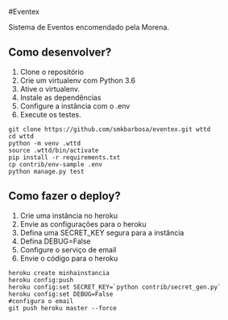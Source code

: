 #Eventex

Sistema de Eventos encomendado pela Morena.

## Como desenvolver?

1. Clone o repositório
2. Crie um virtualenv com Python 3.6
3. Ative o virtualenv.
4. Instale as dependências
5. Configure a instância com o .env
6. Execute os testes.

```console
git clone https://github.com/smkbarbosa/eventex.git wttd
cd wttd
python -m venv .wttd
source .wttd/bin/activate
pip install -r requirements.txt
cp contrib/env-sample .env
python manage.py test
```

## Como fazer o deploy?

1. Crie uma instância no heroku
2. Envie as configurações para o heroku
3. Defina uma SECRET_KEY segura para a instância
4. Defina DEBUG=False
5. Configure o serviço de email
6. Envie o código para o heroku

```console
heroku create minhainstancia
heroku config:push
heroku config:set SECRET_KEY=`python contrib/secret_gen.py`
heroku config:set DEBUG=False
#configura o email
git push heroku master --force

```